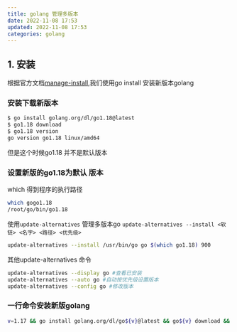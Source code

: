 ```yaml
---
title: golang 管理多版本
date: 2022-11-08 17:53
updated: 2022-11-08 17:53
categories: golang
---
```


## 1. 安装

根据官方文档[manage-install](https://go.dev/doc/manage-install),我们使用go install 安装新版本golang

### 安装下载新版本
```bash
$ go install golang.org/dl/go1.18@latest
$ go1.18 download
$ go1.18 version
go version go1.18 linux/amd64
```
但是这个时候go1.18 并不是默认版本

### 设置新版的go1.18为默认 版本

which 得到程序的执行路径
```bash 
which gogo1.18
/root/go/bin/go1.18
```

使用`update-alternatives` 管理多版本go
`update-alternatives --install <软链> <名字> <路径> <优先级>`

```bash
update-alternatives --install /usr/bin/go go $(which go1.18) 900 
```

其他update-alternatives 命令
```bash
update-alternatives --display go #查看已安装
update-alternatives --auto go #自动按优先级设置版本
update-alternatives --config go #修改版本
```

### 一行命令安装新版golang
```bash
v=1.17 && go install golang.org/dl/go${v}@latest && go${v} download && update-alternatives --install /usr/bin/go go $(which go${v}) 900
```